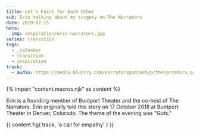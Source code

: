 ```yaml
---
title: Let's Faint for Each Other
sub: Erin talking about my surgery on The Narrators
date: 2019-02-15
hero:
  img: inspiration/erin-narrators.jpg
series: transition
tags:
  - _calendar
  - transition
  - inspiration
track:
  - audio: https://media.blubrry.com/narratorspodcast/p/thenarrators.org/wp-content/uploads/174-Narrators-Erin-Rollman.mp3?_=1
---
```

{% import "content.macros.njk" as content %}

Erin is a founding member of Buntport Theater
and the co-host of The Narrators.
Erin originally told this story on 17 October 2018
at Buntport Theater in Denver, Colorado.
The theme of the evening was "Guts."

{{ content.fig(
  track,
  'a call for empathy'
) }}
